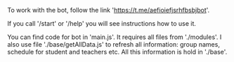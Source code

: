 To work with the bot, follow the link 'https://t.me/aefioiefjsrhfbsbjbot'.

If you call '/start' or '/help' you will see instructions how to use it. 

You can find code for bot in 'main.js'. It requires all files from './modules'. I also use file './base/getAllData.js' to refresh all information: group names, schedule for student and teachers etc. All this information is hold in './base'.